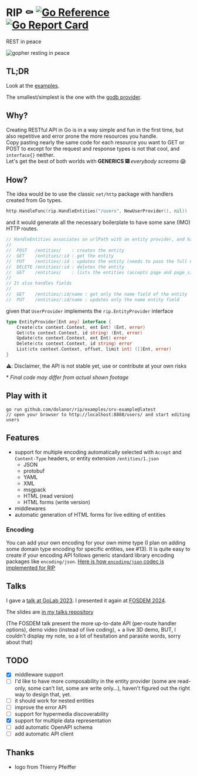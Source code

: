 # RIP ⚰ [![Go Reference](https://pkg.go.dev/badge/github.com/dolanor/rip.svg)](https://pkg.go.dev/github.com/dolanor/rip) [![Go Report Card](https://goreportcard.com/badge/github.com/dolanor/rip)](https://goreportcard.com/report/github.com/dolanor/rip)

REST in peace

![gopher resting in peace](.meta/assets/rip.png)

## TL;DR

Look at the [examples](examples).

The smallest/simplest is the one with the [godb provider](/examples/godbprovider/main.go).

## Why?

Creating RESTful API in Go is in a way simple and fun in the first time, but also repetitive and error prone the more resources you handle.  
Copy pasting nearly the same code for each resource you want to GET or POST to except for the request and response types is not that cool, and `interface{}` neither.  
Let's get the best of both worlds with **GENERICS** 🎆 *everybody screams* 😱  

## How?

The idea would be to use the classic `net/http` package with handlers created from Go types.

```go
http.HandleFunc(rip.HandleEntities("/users", NewUserProvider(), nil))
```

and it would generate all the necessary boilerplate to have some sane (IMO) HTTP routes.
```go
// HandleEntities associates an urlPath with an entity provider, and handles all HTTP requests in a RESTful way:
//
//	POST   /entities/    : creates the entity
//	GET    /entities/:id : get the entity
//	PUT    /entities/:id : updates the entity (needs to pass the full entity data)
//	DELETE /entities/:id : deletes the entity
//	GET    /entities/    : lists the entities (accepts page and page_size query param)
//
// It also handles fields
//
//	GET    /entities/:id/name : get only the name field of the entity
//	PUT    /entities/:id/name : updates only the name entity field

```


given that `UserProvider` implements the `rip.EntityProvider` interface

```go
type EntityProvider[Ent any] interface {
	Create(ctx context.Context, ent Ent) (Ent, error)
	Get(ctx context.Context, id string) (Ent, error)
	Update(ctx context.Context, ent Ent) error
	Delete(ctx context.Context, id string) error
	List(ctx context.Context, offset, limit int) ([]Ent, error)
}
```

⚠️: Disclaimer, the API is not stable yet, use or contribute at your own risks


\* *Final code may differ from actual shown footage*

## Play with it

```console
go run github.com/dolanor/rip/examples/srv-example@latest
// open your browser to http://localhost:8888/users/ and start editing users
```

## Features

- support for multiple encoding automatically selected with `Accept` and `Content-Type` headers, or entity extension `/entities/1.json`
  - JSON
  - protobuf
  - YAML
  - XML
  - msgpack
  - HTML (read version)
  - HTML forms (write version)
- middlewares
- automatic generation of HTML forms for live editing of entities

### Encoding

You can add your own encoding for your own mime type (I plan on adding some domain type encoding for specific entities, see #13).
It is quite easy to create if your encoding API follows generic standard library encoding packages like `encoding/json`. [Here is how `encoding/json` codec is implemented for RIP](encoding/json/json.go)

## Talks

I gave a [talk at GoLab 2023](https://www.youtube.com/watch?v=_OgqCKrONX8).
I presented it again at [FOSDEM 2024](https://www.youtube.com/watch?v=Z9DOhBCpQi4).

The slides are [in my talks repository](https://github.com/dolanor/talks/blob/main/rip/rip.slide)

(The FOSDEM talk present the more up-to-date API (per-route handler options), demo video (instead of live coding), + a live 3D demo, BUT, I couldn't display my note, so a lot of hesitation and parasite words, sorry about that)


## TODO

- [x] middleware support
- [ ] I'd like to have more composability in the entity provider (some are read-only, some can't list, some are write only…), haven't figured out the right way to design that, yet.
- [ ] it should work for nested entities
- [ ] improve the error API
- [ ] support for hypermedia discoverability
- [x] support for multiple data representation
- [ ] add automatic OpenAPI schema
- [ ] add automatic API client

## Thanks

- logo from Thierry Pfeiffer
